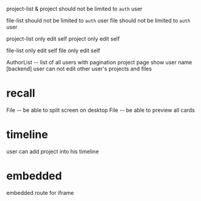 project-list & project should not be limited to `auth` user

file-list should not be limited to `auth` user
file should not be limited to `auth` user

project-list only edit self
project only edit self

file-list only edit self
file only edit self

AuthorList -- list of all users with pagination
project page show user name
[backend] user can not edit other user's projects and files

# recall

File -- be able to split screen on desktop
File -- be able to preview all cards

# timeline

user can add project into his timeline

# embedded

embedded route for iframe
